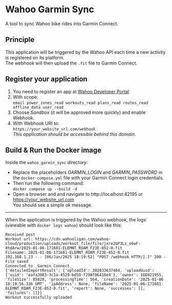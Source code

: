 # Wahoo Garmin Sync

A tool to sync Wahoo bike rides into Garmin Connect.

## Principle
This application will be triggered by the Wahoo API each time a new activity is registered on its platform.  
The webhook will then upload the `.fit` file to Garmin Connect.

## Register your application

1. You need to register an app at [Wahoo Developer Portal](https://developers.wahooligan.com)  
1. With scope:  
`email power_zones_read workouts_read plans_read routes_read offline_data user_read`
1. Choose _Sandbox_ (it will be approved more quickly) and enable Webhook.
1. With Webhook URI to:  
`https://your_website_url.com/webhook`  
*This application should be accessible behind this domain.*

## Build & Run the Docker image

Inside the `wahoo_garmin_sync` directory:  
  - Replace the placeholders _GARMIN_LOGIN_ and _GARMIN_PASSWORD_ in the `docker-compose.yml` file with your Garmin Connect login credentials.  
  - Then run the following command:  
    `docker compose up --build -d`  
  - Open a browser and and navigate to http://localhost:42195 or https://your_website_url.com   
    You should see a simple _ok_ message.

---

When the application is triggered by the Wahoo webhook, the logs (viewable with `docker logs wahoo`) should look like this:  
```
Received post
Workout url: https://cdn.wahooligan.com/wahoo-cloud/production/uploads/workout_file/file/jxre2UP3Lx_o6wF-8tdArw/2025-01-06-171681-ELEMNT_ROAM_F23E-852-0.fit
Filename: 2025-01-06-171681-ELEMNT_ROAM_F23E-852-0.fit
192.168.1.23 - - [06/Jan/2025 18:19:52] "POST /webhook HTTP/1.1" 200 -
File saved
Connected to _Garmin Connect_
{'detailedImportResult': {'uploadId': 302033637404, 'uploadUuid': {'uuid': 'eafa3083-3c1a-4529-bd59-f298f06418e4'}, 'owner': 166921955, 'fileSize': 85828, 'processingTime': 564, 'creationDate': '2025-01-06 18:19:56.336 GMT', 'ipAddress': None, 'fileName': '2025-01-06-171681-ELEMNT_ROAM_F23E-852-0.fit', 'report': None, 'successes': [], 'failures': []}}
Workout successfully uploaded
```
